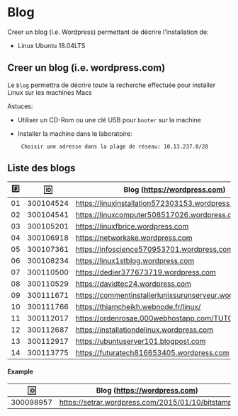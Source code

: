 
# Blog


Creer un blog (i.e. Wordpress) permettant de décrire l'installation de:

* Linux Ubuntu 18.04LTS

## Creer un blog (i.e. wordpress.com)

Le `blog` permettra de décrire toute la recherche effectuée pour installer Linux sur les machines Macs

Astuces: 

* Utiliser un CD-Rom ou une clé USB pour `booter` sur la machine

* Installer la machine dans le laboratoire:

       Choisir une adresse dans la plage de réseau: 10.13.237.0/28
       
## Liste des blogs

|:hash:| :id:      |   Blog (https://wordpress.com)                           | Serveur      |
|------|-----------|----------------------------------------------------------|--------------|
| 01   | 300104524 | https://linuxinstallation572303153.wordpress.com                                 | 10.13.237.19 |
| 02   | 300104541 | https://linuxcomputer508517026.wordpress.com                                     | 10.13.237.41 |       
| 03   | 300105201 | https://linuxfbrice.wordpress.com                                                | 10.13.237.78 |
| 04   | 300106918 | https://networkake.wordpress.com                                                 | 10.13.237.18 |
| 05   | 300107361 | https://infoscience570953701.wordpress.com                                       | 10.13.237.99 |
| 06   | 300108234 | https://linux1stblog.wordpress.com                                               | 10.13.237.55 |
| 07   | 300110500 | https://dedier377673719.wordpress.com                                            | 10.13.237.75 |
| 08   | 300110529 | https://davidtec24.wordpress.com                                                 | 10.13.237.80 |
| 09   | 300111671 | https://commentinstallerlunixsurunserveur.wordpress.com/                         | 10.13.237.63 |
| 10   | 300111766 | https://thiamcheikh.webnode.fr/linux/                                            | 10.13.237.66 |
| 11   | 300112017 | https://ordenrosae.000webhostapp.com/TUTORIELS/                                  | 10.13.237.60 |
| 12   | 300112687 | https://installationdelinux.wordpress.com                                        | 10.13.237.87 |
| 13   | 300112917 | https://ubuntuserver101.blogpost.com                                             | 10.13.237.79 |
| 14   | 300113775 | https://futuratech816653405.wordpress.com                                        | 10.13.237.77 |

#### Example

| :id:      |   Blog (https://wordpress.com)                          |
|-----------|---------------------------------------------------------|
| 300098957 | https://setrar.wordpress.com/2015/01/10/bitstamp/       | 


